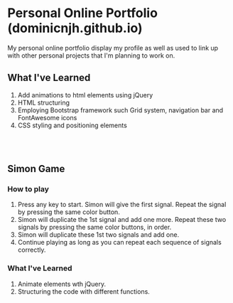 # Personal Online Portfolio (dominicnjh.github.io)
My personal online portfolio display my profile as well as used to link up with other personal projects that I'm planning to work on.

## What I've Learned
1. Add animations to html elements using jQuery
2. HTML structuring
3. Employing Bootstrap framework such Grid system, navigation bar and FontAwesome icons
4. CSS styling and positioning elements

<br>
<br>

## Simon Game
### How to play
1. Press any key to start. Simon will give the first signal. Repeat the signal by pressing the same color button.
2. Simon will duplicate the 1st signal and add one more. Repeat these two signals by pressing the same color buttons, in order.
3. Simon will duplicate these 1st two signals and add one.
4. Continue playing as long as you can repeat each sequence of signals correctly.

### What I've Learned
1. Animate elements wth jQuery.
2. Structuring the code with different functions.
